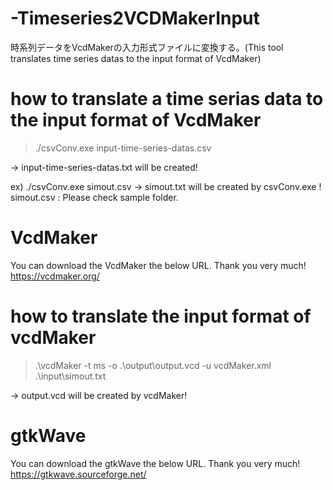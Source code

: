 # -Timeseries2VCDMakerInput
時系列データをVcdMakerの入力形式ファイルに変換する。(This tool translates time series datas to the input format of VcdMaker)

# how to translate a time serias data to the input format of VcdMaker
> ./csvConv.exe input-time-series-datas.csv

 -> input-time-series-datas.txt will be created!
 
 ex) ./csvConv.exe simout.csv
     -> simout.txt will be created by csvConv.exe !
        simout.csv : Please check sample folder.
        
# VcdMaker
You can download the VcdMaker the below URL.
Thank you very much!
https://vcdmaker.org/

# how to translate the input format of vcdMaker
> .\vcdMaker -t ms -o .\output\output.vcd -u vcdMaker.xml .\input\simout.txt

  -> output.vcd will be created by vcdMaker!

# gtkWave
You can download the gtkWave the below URL.
Thank you very much!
https://gtkwave.sourceforge.net/
